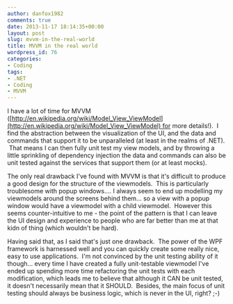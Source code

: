 ```yaml
---
author: danfox1982
comments: true
date: 2013-11-17 18:14:35+00:00
layout: post
slug: mvvm-in-the-real-world
title: MVVM in the real world
wordpress_id: 76
categories:
- Coding
tags:
- .NET
- Coding
- MVVM
---
```


I have a lot of time for MVVM ([http://en.wikipedia.org/wiki/Model_View_ViewModel](http://en.wikipedia.org/wiki/Model_View_ViewModel) for more details!).  I find the abstraction between the visualization of the UI, and the data and commands that support it to be unparalleled (at least in the realms of .NET).  That means I can then fully unit test my view models, and by throwing a little sprinkling of dependency injection the data and commands can also be unit tested against the services that support them (or at least mocks).



The only real drawback I've found with MVVM is that it's difficult to produce a good design for the structure of the viewmodels.  This is particularly troublesome with popup windows.... I always seem to end up modelling my viewmodels around the screens behind them... so a view with a popup window would have a viewmodel with a child viewmodel.  However this seems counter-intuitive to me - the point of the pattern is that I can leave the UI design and experience to people who are far better than me at that kidn of thing (which wouldn't be hard).



Having said that, as I said that's just one drawback.  The power of the WPF framework is harnessed well and you can quickly create some really nice, easy to use applications.  I'm not convinced by the unit testing ability of it though... every time I have created a fully unit-testable viewmodel I've ended up spending more time refactoring the unit tests with each modification, which leads me to believe that although it CAN be unit tested, it doesn't necessarily mean that it SHOULD.  Besides, the main focus of unit testing should always be business logic, which is never in the UI, right? ;-)
